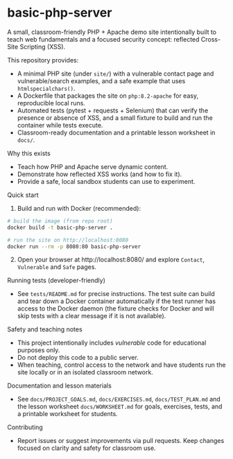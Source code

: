 # basic-php-server

A small, classroom-friendly PHP + Apache demo site intentionally built to
teach web fundamentals and a focused security concept: reflected Cross-Site
Scripting (XSS).

This repository provides:
- A minimal PHP site (under `site/`) with a vulnerable contact page and
	vulnerable/search examples, and a safe example that uses `htmlspecialchars()`.
- A Dockerfile that packages the site on `php:8.2-apache` for easy, reproducible
	local runs.
- Automated tests (pytest + requests + Selenium) that can verify the presence
	or absence of XSS, and a small fixture to build and run the container while
	tests execute.
- Classroom-ready documentation and a printable lesson worksheet in `docs/`.

Why this exists
- Teach how PHP and Apache serve dynamic content.
- Demonstrate how reflected XSS works (and how to fix it).
- Provide a safe, local sandbox students can use to experiment.

Quick start
1. Build and run with Docker (recommended):

```bash
# build the image (from repo root)
docker build -t basic-php-server .

# run the site on http://localhost:8080
docker run --rm -p 8080:80 basic-php-server
```

2. Open your browser at http://localhost:8080/ and explore `Contact`,
	 `Vulnerable` and `Safe` pages.

Running tests (developer-friendly)
- See `tests/README.md` for precise instructions. The test suite can build and
	tear down a Docker container automatically if the test runner has access to the
	Docker daemon (the fixture checks for Docker and will skip tests with a clear
	message if it is not available).

Safety and teaching notes
- This project intentionally includes *vulnerable* code for educational purposes only.
- Do not deploy this code to a public server.
- When teaching, control access to the network and have students run the site
	locally or in an isolated classroom network.

Documentation and lesson materials
- See `docs/PROJECT_GOALS.md`, `docs/EXERCISES.md`, `docs/TEST_PLAN.md` and
	the lesson worksheet `docs/WORKSHEET.md` for goals, exercises, tests, and a
	printable worksheet for students.

Contributing
- Report issues or suggest improvements via pull requests. Keep changes
	focused on clarity and safety for classroom use.

